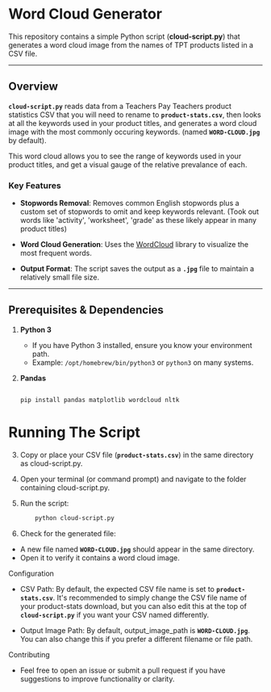 # Word Cloud Generator

This repository contains a simple Python script (**cloud-script.py**) that generates a word cloud image from the names of TPT products listed in a CSV file.

---

## Overview

**`cloud-script.py`** reads data from a Teachers Pay Teachers product statistics CSV that you will need to rename to **`product-stats.csv`**, then looks at all the keywords used in your product titles, and generates a word cloud image with the most commonly occuring keywords. (named **`WORD-CLOUD.jpg`** by default).  

This word cloud allows you to see the range of keywords used in your product titles, and get a visual gauge of the relative prevalance of each. 

### Key Features

- **Stopwords Removal**: Removes common English stopwords plus a custom set of stopwords to omit and keep keywords relevant. (Took out words like 'activity', 'worksheet', 'grade' as these likely appear in many product titles)

- **Word Cloud Generation**: Uses the [WordCloud](https://pypi.org/project/wordcloud/) library to visualize the most frequent words.  

- **Output Format**: The script saves the output as a **`.jpg`** file to maintain a relatively small file size.  

---

## Prerequisites & Dependencies

1. **Python 3**  
   - If you have Python 3 installed, ensure you know your environment path.  
   - Example: `/opt/homebrew/bin/python3` or `python3` on many systems.

2. **Pandas**  
   ```bash
   
   pip install pandas matplotlib wordcloud nltk


# Running The Script

3. Copy or place your CSV file (**`product-stats.csv`**) in the same directory as cloud-script.py.

4. Open your terminal (or command prompt) and navigate to the folder containing cloud-script.py.

5. Run the script: 

    ```bash
        python cloud-script.py


5. Check for the generated file:
 - A new file named **`WORD-CLOUD.jpg`** should appear in the same directory.
 - Open it to verify it contains a word cloud image.


Configuration
 - CSV Path: By default, the expected CSV file name is set to **`product-stats.csv`**. It's recommended to simply change the CSV file name of your product-stats download, but you can also edit this at the top of **`cloud-script.py`** if you want your CSV named differently.

 - Output Image Path: By default, output_image_path is **`WORD-CLOUD.jpg`**. You can also change this if you prefer a different filename or file path.

Contributing
 - Feel free to open an issue or submit a pull request if you have suggestions to improve functionality or clarity.



